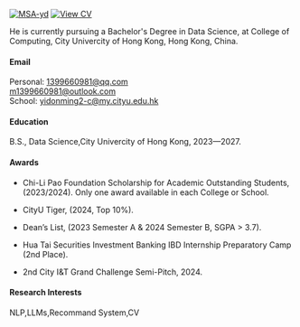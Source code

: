 

[![MSA-yd](https://img.shields.io/badge/MSAyd-github-blue?logo=github)](https://github.com/MSA-yd)
[![View CV](https://img.shields.io/badge/View%20CV-blue?logo=pdf)](https://drive.google.com/file/d/1waMLKx-m7GgwuKM6E2OHyS7Y7g_P_1V5/view?usp=sharing)

He is currently pursuing a Bachelor's Degree in Data Science, at College of Computing, City Univercity of Hong Kong, Hong Kong, China.

#### Email
Personal: 1399660981@qq.com \
          m1399660981@outlook.com \
School:   yidonming2-c@my.cityu.edu.hk

#### Education
B.S., Data Science,City Univercity of Hong Kong, 2023—2027.

#### Awards

- Chi-Li Pao Foundation Scholarship for Academic Outstanding Students,  
(2023/2024). Only one award available in each College or School.

- CityU Tiger, (2024, Top 10%).

- Dean’s List, (2023 Semester A & 2024 Semester B, SGPA > 3.7).

- Hua Tai Securities Investment Banking IBD Internship Preparatory Camp (2nd Place).

- 2nd City I&T Grand Challenge Semi-Pitch, 2024.

#### Research Interests
NLP,LLMs,Recommand System,CV

